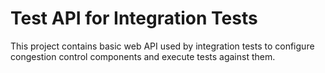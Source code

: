 # Test API for Integration Tests

This project contains basic web API used by integration tests to configure congestion control components and execute tests against them.
